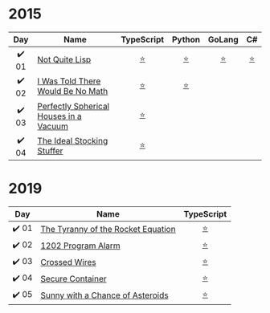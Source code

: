  # 2015
 
 |  Day  | Name                                        |  TypeScript   |    Python     |    GoLang     |      C#       |
 | :---: | ------------------------------------------- | :-----------: | :-----------: | :-----------: | :-----------: |
 | ✔️ 01 | [Not Quite Lisp][1]                         | [:star:][1.1] | [:star:][1.2] | [:star:][1.3] | [:star:][1.4] |
 | ✔️ 02 | [I Was Told There Would Be No Math][2]      | [:star:][2.1] | [:star:][2.2] |               |               |
 | ✔️ 03 | [Perfectly Spherical Houses in a Vacuum][3] | [:star:][3.1] |               |               |               |
 | ✔️ 04 | [The Ideal Stocking Stuffer][4]             | [:star:][4.1] |               |               |               |
 
 # 2019
 
 |  Day  | Name                                         |     TypeScript     |
 | :---: | -------------------------------------------- | :----------------: |
 | ✔️ 01 | [The Tyranny of the Rocket Equation][2019.1]  | [:star:][2019.1.1] |
 | ✔️ 02 | [1202 Program Alarm][2019.2]                  | [:star:][2019.1.2] |
 | ✔️ 03 | [Crossed Wires][2019.3]                       | [:star:][2019.1.3] |
 | ✔️ 04 | [Secure Container][2019.4]                    | [:star:][2019.1.4] |
 | ✔️ 05 | [Sunny with a Chance of Asteroids][2019.5]    | [:star:][2019.1.5] |

[1]: http://adventofcode.com/2015/day/1
[1.1]: ./2015/Day%2001%20Not%20quite%20LISP/ts/solution.ts
[1.2]: ./2015/Day%2001%20Not%20quite%20LISP/py/solution.py
[1.3]: ./2015/Day%2001%20Not%20quite%20LISP/go/solution.go
[1.4]: ./2015/Day%2001%20Not%20quite%20LISP/sharp/Solution.cs
[2]: http://adventofcode.com/2015/day/2
[2.1]: ./2015/Day%2002%20Inventory%20Management%20System/ts/solution.ts
[2.2]: ./2015/Day%2002%20Inventory%20Management%20System/py/solution.py
[3]: http://adventofcode.com/2015/day/3
[3.1]: ./2015/Day%2003%20Perfectly%20Spherical%20Houses%20in%20a%20Vacuum/ts/solution.ts
[4]: http://adventofcode.com/2015/day/4
[4.1]: ./2015/Day%2004%20The%20Ideal%20Stocking%20Stuffer/ts/solution.ts


[2019.1]: http://adventofcode.com/2019/day/1
[2019.1.1]: ./2019/Day%2001%20The%20Tyranny%20of%20the%20Rocket%20Equation/ts/solution.ts
[2019.2]: http://adventofcode.com/2019/day/2
[2019.1.2]: ./2019/Day%2002%201202%20Program%20Alarm/ts/solution.ts
[2019.3]: http://adventofcode.com/2019/day/3
[2019.1.3]: ./2019/Day%2003%20Crossed%20Wires/ts/solution.ts
[2019.4]: http://adventofcode.com/2019/day/4
[2019.1.4]: ./2019/Day_04/ts/solution.ts
[2019.5]: http://adventofcode.com/2019/day/5
[2019.1.5]: ./2019/Day_05/ts/solution.ts
